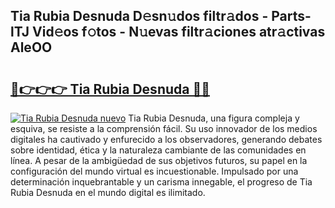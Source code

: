 ## Tia Rubia Desnuda D𝚎sn𝚞dos filtr𝚊dos - Parts-lTJ Vid𝚎os f𝚘tos - N𝚞evas filtr𝚊ciones atr𝚊ctivas AleOO

# <h2><a href="http://mb5bkve.tromn.icu/?c=Tia+Rubia+Desnuda">🔗👉👉👉 Tia Rubia Desnuda 🔗🔗</a></h2>

[![Tia Rubia Desnuda nuevo](https://i.imgur.com/pEAQMta.gif)](http://mb5bkve.tromn.icu/?c=Tia+Rubia+Desnuda)
Tia Rubia Desnuda, una figura compleja y esquiva, se resiste a la comprensión fácil. Su uso innovador de los medios digitales ha cautivado y enfurecido a los observadores, generando debates sobre identidad, ética y la naturaleza cambiante de las comunidades en línea. A pesar de la ambigüedad de sus objetivos futuros, su papel en la configuración del mundo virtual es incuestionable. Impulsado por una determinación inquebrantable y un carisma innegable, el progreso de Tia Rubia Desnuda en el mundo digital es ilimitado.
